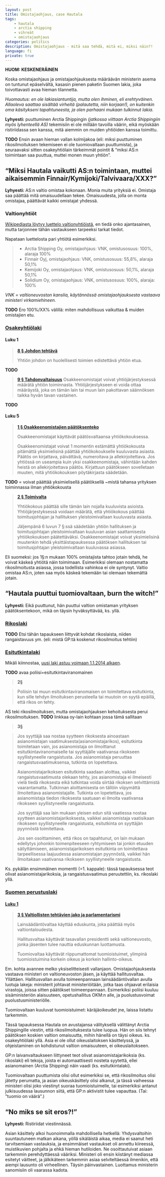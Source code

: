 ```yaml
---
layout: post
title: Omistajaohjaus, case Hautala
tags:
    - hautala
    - arctia shipping
    - vihreät
    - omistajaohjaus
categories: politics
description: Omistajaohjaus - mitä saa tehdä, mitä ei, miksi näin?!
language: fi
private: true
---
```


**HUOM: KESKENERÄINEN**

Koska omistajaohjaus ja omistajaohjauksesta määräävän ministerin asema on tuntunut epäselvältä, kasasin pienen paketin Suomen lakia, joka toivottavasti avaa hieman tilannetta.

*Huomautus: en ole lakiasiantuntija, mutta olen ihminen, eli erehtyväinen. Allaoleva saattaa sisältää virheitä (palautetta, niin korjaan!), on kuitenkin oma käsitykseni tapahtuneesta, ja olen parhaani mukaan tulkinnut lakia.*

**Lyhyesti:** puuttuminen Arctia Shippingin *(jatkossa viittaan Arctia Shippingiin myös lyhenteellä AS)* tekemisiin ei ole millään tavoilla väärin, eikä myöskään ristiriidassa sen kanssa, mitä aiemmin on muiden yhtiöiden kanssa toimittu.

**TODO**
Ensin avaan hieman vallan kolmijakoa (eli: miksi puuttuminen rikosilmoituksen tekemiseen ei ole tuomiovaltaan puuttumista), ja seuraavaksi sitten osakeyhtiölain tärkeimmät pointit & “miksi AS:n toimintaan saa puuttua, muttei monen muun yhtiön”.



## “Miksi Hautala vaikutti AS:n toimintaan, muttei aikaisemmin Finnair/Kymijoki/Talvivaara/XXX?”
**Lyhyesti:** AS:n valtio omistaa kokonaan. Monia muita yrityksiä ei. Omistaja saa päättää mitä omaisuudellaan tekee. Omaisuudesta, jolla on monta omistajaa, päättävät kaikki omistajat yhdessä.

### Valtionyhtiöt
[Wikipediasta löytyy luettelo valtionyhtiöistä](http://fi.wikipedia.org/wiki/Luettelo_Suomen_valtionyhti%C3%B6ist%C3%A4), en tiedä onko ajantasainen, mutta tarjonnee tähän vastaukseen tarpeeksi tarkat tiedot.

Napataan luettelosta pari yhtiötä esimerkiksi.

> - Arctia Shipping Oy, omistajaohjaus: VNK, omistusosuus: 100%, alaraja 100%
> - Finnair Oyj, omistajaohjaus: VNK, omistusosuus: 55,8%, alaraja 50,1%
> - Kemijoki Oy, omistajaohjaus: VNK, omistusosuus: 50,1%, alaraja 50,1%
> - Solidium Oy, omistajaohjaus: VNK, omistusosuus: 100%, alaraja: 100%

*VNK = valtioneuvoston kanslia, käytännössä omistajaohjauksesta vastaava ministeri virkamiehineen.*

**TODO** Ero 100%/XX% välillä: miten mahdollisuus vaikuttaa & muiden omistajien etu.


### [Osakeyhtiölaki](http://finlex.fi/fi/laki/ajantasa/2006/20060624)
#### Luku 1
> **[8 § Johdon tehtävä](http://finlex.fi/fi/laki/ajantasa/2006/20060624#L1P8)**
>
> Yhtiön johdon on huolellisesti toimien edistettävä yhtiön etua.

**TODO**

> **[9 § Tahdonvaltaisuus](http://finlex.fi/fi/laki/ajantasa/2006/20060624#L1P9)**
> Osakkeenomistajat voivat yhtiöjärjestyksessä määrätä yhtiön toiminnasta. Yhtiöjärjestykseen ei voida ottaa määräystä, joka on tämän lain tai muun lain pakottavan säännöksen taikka hyvän tavan vastainen.

**TODO**

#### Luku 5
> **[1 § Osakkeenomistajien päätöksenteko](http://finlex.fi/fi/laki/ajantasa/2006/20060624#L5P1)**
>
> Osakkeenomistajat käyttävät päätösvaltaansa yhtiökokouksessa.
>
> Osakkeenomistajat voivat 1 momentin estämättä yhtiökokousta pitämättä yksimielisinä päättää yhtiökokoukselle kuuluvasta asiasta. Päätös on kirjattava, päivättävä, numeroitava ja allekirjoitettava. Jos yhtiössä on useampia kuin yksi osakkeenomistaja, vähintään kahden heistä on allekirjoitettava päätös. Kirjattuun päätökseen sovelletaan muuten, mitä yhtiökokouksen pöytäkirjasta säädetään.

**TODO** = voivat päättää yksimielisellä päätöksellä ~mistä tahansa yrityksen toiminnassa ilman yhtiökokousta

> **[2 § Toimivalta](http://finlex.fi/fi/laki/ajantasa/2006/20060624#L5P2)**
>
> Yhtiökokous päättää sille tämän lain nojalla kuuluvista asioista. Yhtiöjärjestyksessä voidaan määrätä, että yhtiökokous päättää toimitusjohtajan ja hallituksen yleistoimivaltaan kuuluvasta asiasta.
>
> Jäljempänä 6 luvun 7 §:ssä säädetään yhtiön hallituksen ja toimitusjohtajan yleistoimivaltaan kuuluvan asian saattamisesta yhtiökokouksen päätettäväksi. Osakkeenomistajat voivat yksimielisinä muutenkin tehdä yksittäistapauksessa päätöksen hallituksen tai toimitusjohtajan yleistoimivaltaan kuuluvassa asiassa.

Eli suomeksi: jos 1§:n mukaan 100% omistajista tahtoo jotain tehdä, he voivat käskeä yhtiötä näin toimimaan. Esimerkiksi olemaan nostamatta rikosilmoitusta asiassa, jossa todellista vahinkoa ei ole syntynyt. Valtio omistaa AS:n, joten saa myös käskeä tekemään tai olemaan tekemättä jotain.


## “Hautala puuttui tuomiovaltaan, burn the witch!”
**Lyhyesti:** Eikä puuttunut, hän puuttui valtion omistaman yrityksen päätöksentekoon, mikä on täysin hyväksyttävää, ks. yllä.

### [Rikoslaki](http://finlex.fi/fi/laki/ajantasa/1889/18890039001)

**TODO** Etsi tähän tapaukseen liittyvät kohdat rikoslaista, niiden rangaistavuus ym. (eli: mistä GP:tä koskenut rikosilmoitus tehtiin)

### [Esitutkintalaki](http://www.finlex.fi/fi/laki/ajantasa/1987/19870449)
Mikäli kiinnostaa, [uusi laki astuu voimaan 1.1.2014 alkaen](http://www.finlex.fi/fi/laki/alkup/2011/20110805).

**TODO** avaa poliisi=esitutkintaviranomainen

> **2§**

> Poliisin tai muun esitutkintaviranomaisen on toimitettava esitutkinta, kun sille tehdyn ilmoituksen perusteella tai muutoin on syytä epäillä, että rikos on tehty.

AS teki rikosilmoituksen, mutta omistajaohjauksen kehoituksesta perui rikosilmoituksen.
**TODO** linkkaa oy-lain kohtaan jossa tämä sallitaan


> **3§**

> Jos syyttäjä saa nostaa syytteen rikoksesta ainoastaan asianomistajan vaatimuksesta(asianomistajarikos), esitutkinta toimitetaan vain, jos asianomistaja on ilmoittanut esitutkintaviranomaiselle tai syyttäjälle vaativansa rikokseen syyllistyneelle rangaistusta. Jos asianomistaja peruuttaa rangaistusvaatimuksensa, tutkinta on lopetettava.
>
> Asianomistajarikoksen esitutkinta saadaan aloittaa, vaikkei rangaistusvaatimusta olekaan tehty, jos asianomistaja ei ilmeisesti vielä tiedä rikoksesta eikä tutkintaa voida siirtää rikoksen selvittämistä vaarantamatta. Tutkinnan aloittamisesta on tällöin viipymättä ilmoitettava asianomistajalle. Tutkinta on lopetettava, jos asianomistaja tiedon rikoksesta saatuaan ei ilmoita vaativansa rikokseen syyllistyneelle rangaistusta.
>
> Jos syyttäjä saa lain mukaan yleisen edun sitä vaatiessa nostaa syytteen asianomistajarikoksesta, vaikkei asianomistaja vaatisikaan rikokseen syyllistyneelle rangaistusta, esitutkinta on syyttäjän pyynnöstä toimitettava.
>
> Jos sen osoittaminen, että rikos on tapahtunut, on lain mukaan edellytys johonkin toimenpiteeseen ryhtymiseen tai jonkin etuuden säilyttämiseen, asianomistajarikoksen esitutkinta on toimitettava tarpeellisessa laajuudessa asianomistajan pyynnöstä, vaikkei hän ilmoitakaan vaativansa rikokseen syyllistyneelle rangaistusta.

Ks. pykälän ensimmäinen momentti (=1. kappale): tässä tapauksessa teot olivat asianomistajarikoksia, ja rangaistusvaatimus peruutettiin, ks. rikoslaki yllä.



### [Suomen perustuslaki](http://finlex.fi/fi/laki/ajantasa/1999/19990731)
#### [Luku 1](http://finlex.fi/fi/laki/ajantasa/1999/19990731#L1)

> **[3 § Valtiollisten tehtävien jako ja parlamentarismi](http://finlex.fi/fi/laki/ajantasa/1999/19990731#L1P3)**
>
> Lainsäädäntövaltaa käyttää eduskunta, joka päättää myös valtiontaloudesta.
>
> Hallitusvaltaa käyttävät tasavallan presidentti sekä valtioneuvosto, jonka jäsenten tulee nauttia eduskunnan luottamusta.
>
> Tuomiovaltaa käyttävät riippumattomat tuomioistuimet, ylimpinä tuomioistuimina korkein oikeus ja korkein hallinto-oikeus.

Em. kohta avannee melko yksiselitteisesti vallanjaon. Omistajaohjauksesta vastaava ministeri on valtioneuvoston jäsen, ja käyttää hallitusvaltaa. Yllättäen. Hallitusvallan avulla toimeenpannaan lainsäädäntövallan avulla luotuja lakeja: ministerit johtavat ministeriöitään, jotka taas ohjaavat erilaisia virastoja, joissa sitten päätökset toimeenpannaan. Esimerkiksi poliisi kuuluu sisäministeriön alaisuuteen, opetushallitus OKM:n alle, ja puolustusvoimat puolustusministeriölle.

Tuomiovaltaan kuuluvat tuomioistuimet: käräjäoikeudet jne, laissa listattu tarkemmin.

Tässä tapauksessa Hautala on avustajansa välityksellä välittänyt Arctia Shippingille viestin, että rikosilmoituksesta tulee luopua. Hän on siis tehnyt päätöksen koskien valtion omaisuutta, mihin hänellä on täysi oikeus. ks. osakeyhtiölaki yllä. Asia ei ole ollut oikeuslaitoksen käsittelyssä, ja ohjeistaminen on kohdistunut valtion omaisuuteen, ei oikeuslaitokseen.

GP:n laivanvaltaukseen liittyneet teot olivat asianomistajarikoksia (ks. rikoslaki) eli tekoja, joista ei automaattisesti nosteta syytettä, ellei asianomainen (Arctia Shipping) näin vaadi (ks. esitutkintalaki).

Tuomiovaltaan puuttumista olisi ollut esimerkiksi se, että rikosilmoitus olisi jätetty perumatta, ja asian oikeuskäsittely olisi alkanut, ja tässä vaiheessa ministeri olisi joko viestinyt suoraa tuomioistuimelle, tai esimerkiksi antanut julkisuudessa lausunnon siitä, että GP:n aktivistit tulee vapauttaa. (Tai: "tuomio on väärä".)


## “No miks se sit eros?!”
**Lyhyesti:** Ristiriidat viestinnässä.

Asian käsittely alkoi huonoimmalla mahdollisella hetkellä: Yhdysvaltoihin suuntautuneen matkan aikana, yöllä sikäläistä aikaa, media ei saanut heti tarvitsemiaan vastauksia, ja ensimmäiset vastaukset oli annettu kiireessä, muistikuvien pohjalta ja ehkä hieman hutiloiden. Ne osoittautuivat asiaan tarkemmin perehdyttäessä vääriksi. Ministeri oli ensin kiistänyt mediassa esitetyt väitteet, ja jälkikäteen tarkemmin asiaa selviteltäessä ilmenikin, että aiempi lausunto oli virheellinen. Täysin päinvastainen. Luottamus ministerin sanomisiin oli vaarassa kadota.

